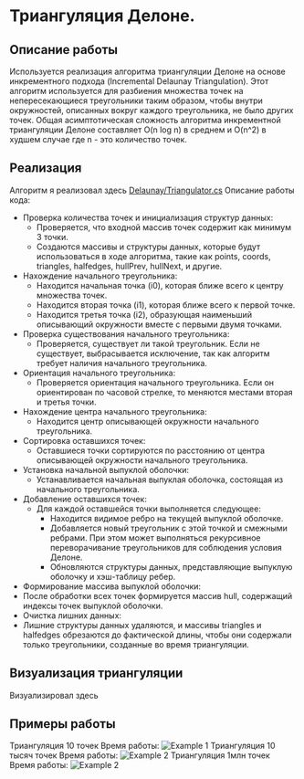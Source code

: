 #  Триангуляция Делоне.

## Описание работы
Используется реализация алгоритма триангуляции Делоне на основе инкрементного подхода (Incremental Delaunay Triangulation). Этот алгоритм используется для разбиения множества точек на непересекающиеся треугольники таким образом, чтобы внутри окружностей, описанных вокруг каждого треугольника, не было других точек.
Общая асимптотическая сложность алгоритма инкрементной триангуляции Делоне составляет O(n log n) в среднем и O(n^2) в худшем случае где n - это количество точек.

## Реализация
Алгоритм я реализовал здесь
[Delaunay/Triangulator.cs](https://github.com/Focus1337/DelaunaySolver/blob/main/Delaunay/Triangulator.cs)
Описание работы кода:
* Проверка количества точек и инициализация структур данных:
  * Проверяется, что входной массив точек содержит как минимум 3 точки.
  * Создаются массивы и структуры данных, которые будут использоваться в ходе       алгоритма, такие как points, coords, triangles, halfedges, hullPrev, hullNext, и другие.
* Нахождение начального треугольника:
  * Находится начальная точка (i0), которая ближе всего к центру множества точек.
  * Находится вторая точка (i1), которая ближе всего к первой точке.
  * Находится третья точка (i2), образующая наименьший описывающий окружности вместе с первыми двумя точками.
* Проверка существования начального треугольника:
  * Проверяется, существует ли такой треугольник. Если не существует, выбрасывается исключение, так как алгоритм требует наличия начального треугольника.
* Ориентация начального треугольника:
  * Проверяется ориентация начального треугольника. Если он ориентирован по часовой стрелке, то меняются местами вторая и третья точки.
* Нахождение центра начального треугольника:
  * Находится центр описывающей окружности начального треугольника.
* Сортировка оставшихся точек:
  * Оставшиеся точки сортируются по расстоянию от центра описывающей окружности начального треугольника.
* Установка начальной выпуклой оболочки:
  * Устанавливается начальная выпуклая оболочка, состоящая из начального треугольника.
* Добавление оставшихся точек:
  * Для каждой оставшейся точки выполняется следующее:
    * Находится видимое ребро на текущей выпуклой оболочке.
    * Добавляется новый треугольник с этой точкой и смежными ребрами. При этом может выполняться рекурсивное переворачивание треугольников для соблюдения условия Делоне.
    * Обновляются структуры данных, представляющие выпуклую оболочку и хэш-таблицу ребер.
* Формирование массива выпуклой оболочки:
 * После обработки всех точек формируется массив hull, содержащий индексы точек выпуклой оболочки.
* Очистка лишних данных:
 * Лишние структуры данных удаляются, и массивы triangles и halfedges обрезаются до фактической длины, чтобы они содержали только треугольники, созданные во время триангуляции.

## Визуализация триангуляции
Визуализировал здесь

## Примеры работы
Триангуляция 10 точек 
Время работы:
![Example 1](Renders/Example.png "Title")
Триангуляция 10 тысяч точек
Время работы:
![Example 2](Renders/Million%20points.png "Title")
Триангуляция 1млн точек
Время работы:
![Example 2](Renders/Million%20points.png "Title")


